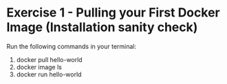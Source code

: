 # Exercise 1 - Pulling your First Docker Image (Installation sanity check)

Run the following commands in your terminal:

1. docker pull hello-world
2. docker image ls
3. docker run hello-world
